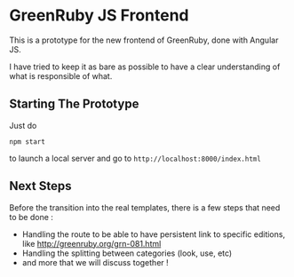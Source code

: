 # GreenRuby JS Frontend

This is a prototype for the new frontend of GreenRuby, done with Angular JS.

I have tried to keep it as bare as possible to have a clear understanding of what is responsible of what.

## Starting The Prototype

Just do

```
npm start
```
to launch a local server and go to `http://localhost:8000/index.html`

## Next Steps

Before the transition into the real templates, there is a few steps that need to be done :

* Handling the route to be able to have persistent link to specific editions, like http://greenruby.org/grn-081.html
* Handling the splitting between categories (look, use, etc)
* and more that we will discuss together !
